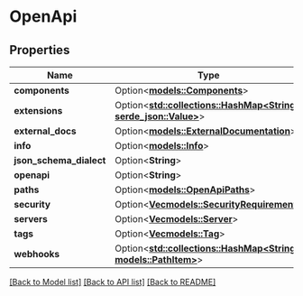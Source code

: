 # OpenApi

## Properties

Name | Type | Description | Notes
------------ | ------------- | ------------- | -------------
**components** | Option<[**models::Components**](Components.md)> |  | [optional]
**extensions** | Option<[**std::collections::HashMap<String, serde_json::Value>**](serde_json::Value.md)> |  | [optional]
**external_docs** | Option<[**models::ExternalDocumentation**](ExternalDocumentation.md)> |  | [optional]
**info** | Option<[**models::Info**](Info.md)> |  | [optional]
**json_schema_dialect** | Option<**String**> |  | [optional]
**openapi** | Option<**String**> |  | [optional]
**paths** | Option<[**models::OpenApiPaths**](OpenAPI_paths.md)> |  | [optional]
**security** | Option<[**Vec<models::SecurityRequirement>**](SecurityRequirement.md)> |  | [optional]
**servers** | Option<[**Vec<models::Server>**](Server.md)> |  | [optional]
**tags** | Option<[**Vec<models::Tag>**](Tag.md)> |  | [optional]
**webhooks** | Option<[**std::collections::HashMap<String, models::PathItem>**](PathItem.md)> |  | [optional]

[[Back to Model list]](../README.md#documentation-for-models) [[Back to API list]](../README.md#documentation-for-api-endpoints) [[Back to README]](../README.md)


